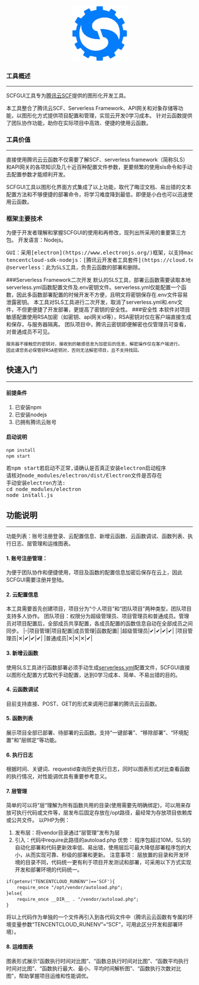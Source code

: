 <div align=center><img src="https://github.com/simplescf/scfgui/blob/main/html/img/logotop.png" width="150" height="150" /></div>

### 工具概述
-------
SCFGUI工具专为[腾讯云SCF](https://cloud.tencent.com/product/scf)提供的图形化开发工具。

本工具整合了腾讯云SCF、Serverless Framework、API网关和对象存储等功能，以图形化方式提供项目配置和管理，实现云开发0学习成本。
针对云函数提供了团队协作功能，助你在实际项目中高效、便捷的使用云函数。
### 工具价值
-------
直接使用腾讯云云函数不仅需要了解SCF、serverless framework（简称SLS）和API网关的各项知识及几十近百种配置文件参数，更要频繁的使用sls命令和手动去配置参数才能顺利开发。

SCFGUI工具以图形化界面方式集成了以上功能，取代了晦涩文档、易出错的文本配置方法和不够便捷的部署命令，将学习难度降到最低，即便是小白也可以迅速使用云函数。
### 框架主要技术
为便于开发者理解和掌握SCFGUI的使用和再修改，现列出所采用的重要第三方包。
开发语言：Nodejs。
<pre>GUI：采用[electron](https://www.electronjs.org/)框架，以支持mac和Windows跨平台使用。
tencentcloud-sdk-nodejs：[腾讯云开发者工具套件](https://cloud.tencent.com/document/sdk/Node.js)，用以实现云函数的配置管理、代码更新管理、云存储和API网关管理等。
@serverless：此为SLS工具，负责云函数的部署和删除。
</pre>
###Serverless Framework二次开发
默认的SLS工具，部署云函数需要读取本地serverless.yml函数配置文件及.env密钥文件。serverless.yml仅能配置一个函数，因此多函数部署配置的时候开发不方便，且明文将密钥保存在.env文件容易泄露密钥。
本工具对SLS工具进行二次开发，取消了serverless.yml和.env文件，不但更便捷了开发部署，更提高了密钥的安全性。
###安全性
本软件对项目敏感配置使用RSA加密（如密钥、api网关id等），RSA密钥对仅在客户端直接生成和保存，与服务器隔离。
团队项目中，腾讯云密钥即便解密也仅管理员可查看，对普通成员不可见。
```
服务器不接触您的密钥对，接收到的敏感信息为加密后的信息，解密操作仅在客户端进行。
因此请您务必保管好RSA密钥对，否则无法解密项目，且不支持找回。
```

## 快速入门
-------
#### 前提条件
1. 已安装npm
2. 已安装nodejs
3. 已拥有腾讯云账号

####  启动说明
```
npm install
npm start
```
<pre>
若npm start若启动不正常,请确认是否真正安装electron启动程序
请核对node_modules/electron/dist/Electron文件是否存在
手动安装electron方法:
cd node_modules/electron
node install.js
</pre>

## 功能说明
-------
功能列表：账号注册登录、云配置信息、新增云函数、云函数调试、函数列表、执行日志、层管理和运维图表。
#### 1. 账号注册管理：
为便于团队协作和便捷使用，项目及函数的配置信息加密后保存在云上，因此SCFGUI需要注册并登陆。
#### 2. 云配置信息
本工具需要首先创建项目，项目分为“个人项目”和“团队项目”两种类型，团队项目支持多人协作。
团队项目：权限分为超级管理员、项目管理员和普通成员。管理员对项目配置后，全部成员共享配置，各成员配置的函数信息自动在全部成员之间同步。
|-|项目管理|项目配置|成员管理|函数配置|
|超级管理员|✔︎|✔︎|✔︎|✔︎|
|项目管理员|✕|✔︎|✔︎|✔︎|
|普通成员|✕|✕|✕|✔︎|

#### 3. 新增云函数
使用SLS工具进行函数部署必须手动生成[serverless.yml](https://github.com/serverless-components/tencent-scf/blob/master/docs/configure.md)配置文件，SCFGUI直接以图形化配置方式取代手动配置，达到0学习成本、简单、不易出错的目的。
#### 4. 云函数调试
目前支持直接、POST、GET的形式来调用已部署的腾讯云云函数。
#### 5. 函数列表
展示项目全部已部署、待部署的云函数。支持“一键部署”、“移除部署”、“环境配置”和”层绑定“等功能。
#### 6. 执行日志
根据时间、关键词、requestid查询历史执行日志，同时以图表形式对比查看函数的执行情况，对性能调优具有重要参考意义。
#### 7. 层管理
简单的可以将”层“理解为所有函数共用的目录(使用需要先明确绑定)，可以用来存放可执行代码或文件等，层发布后固定存放在/opt路径，最经常为存放项目依赖库或公共文件。
以PHP为例：
1. 发布层：将vendor目录通过“层管理”发布为层
2. 引入：代码中require此路径的autoload.php
优势：
程序包超过10M，SLS的自动化部署和代码更新效率低、易出错，使用层后可最大降低部署程序包的大小，从而实现可靠、秒级的部署和更新。
注意事项：
层放置的目录和开发环境的目录不同，代码统一更有利于项目开发测试和部署，可采用以下方式实现开发和部署环境的代码统一。

```
if(getenv("TENCENTCLOUD_RUNENV")=='SCF'){
    require_once "/opt/vendor/autoload.php";
}else{
    require_once __DIR__ . "/vendor/autoload.php";
}
```
将以上代码作为单独的一个文件再引入到各代码文件中（腾讯云云函数有专属的环境变量参数“TENCENTCLOUD_RUNENV”=“SCF”，可用此区分开发和部署环境）。

#### 8. 运维图表
图表形式展示“函数执行时间对比图”、“函数总执行时间对比图”、“函数平均执行时间对比图”、“函数执行最大、最小、平均时间解析图”、“函数执行次数对比图”，帮助掌握项目运维和性能调优。